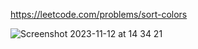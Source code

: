 https://leetcode.com/problems/sort-colors

![Screenshot 2023-11-12 at 14 34 21](https://github.com/ai-kmu/etc/assets/77001598/20598d6f-6f40-429a-b601-30ffb5b76cc4)
